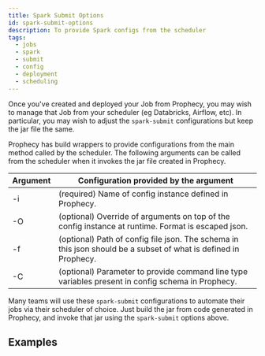 ```yaml
---
title: Spark Submit Options
id: spark-submit-options
description: To provide Spark configs from the scheduler
tags:
  - jobs
  - spark
  - submit
  - config
  - deployment
  - scheduling
---
```


Once you've created and deployed your Job from Prophecy, you may wish to manage that Job from your scheduler (eg Databricks, Airflow, etc). In particular, you may wish to adjust the `spark-submit` configurations but keep the jar file the same.

Prophecy has build wrappers to provide configurations from the main method called by the scheduler. The following arguments can be called from the scheduler when it invokes the jar file created in Prophecy.

| Argument | Configuration provided by the argument                                                                          |
| -------- | --------------------------------------------------------------------------------------------------------------- |
| -i       | (required) Name of config instance defined in Prophecy.                                                         |
| -O       | (optional) Override of arguments on top of the config instance at runtime. Format is escaped json.              |
| -f       | (optional) Path of config file json. The schema in this json should be a subset of what is defined in Prophecy. |
| -C       | (optional) Parameter to provide command line type variables present in config schema in Prophecy.               |

Many teams will use these `spark-submit` configurations to automate their jobs via their scheduler of choice. Just build the jar from code generated in Prophecy, and invoke that jar using the `spark-submit` options above.

## Examples
